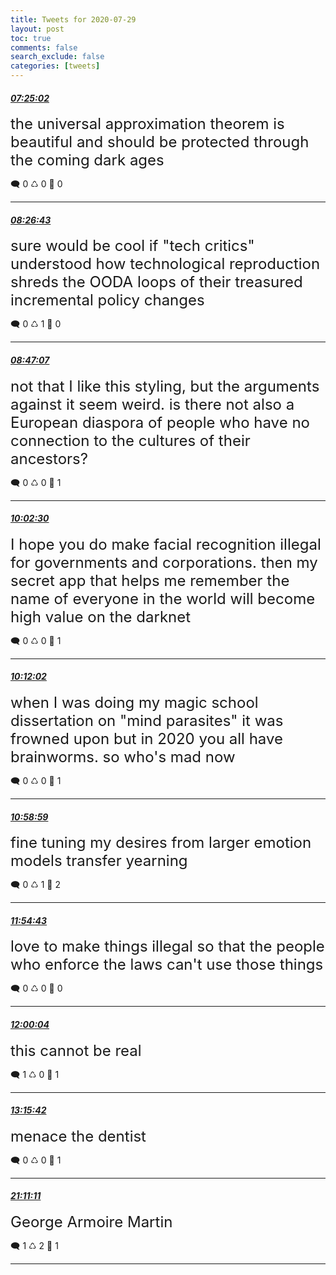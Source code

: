 ```yaml
---
title: Tweets for 2020-07-29
layout: post
toc: true
comments: false
search_exclude: false
categories: [tweets]
---
```



#### <a href = "https://twitter.com/deepfates/status/1288465557335883778">*07:25:02*</a>

<font size="5">the universal approximation theorem is beautiful and should be protected through the coming dark ages</font>



🗨️ 0 ♺ 0 🤍  0   

---
    
#### <a href = "https://twitter.com/deepfates/status/1288481081352577025">*08:26:43*</a>

<font size="5">sure would be cool if "tech critics" understood how technological reproduction shreds the OODA loops of their treasured incremental policy changes</font>



🗨️ 0 ♺ 1 🤍  0   

---
    
#### <a href = "https://twitter.com/deepfates/status/1288486214924820483">*08:47:07*</a>

<font size="5">not that I like this styling, but the arguments against it seem weird. is there not also a European diaspora of people who have no connection to the cultures of their ancestors?</font>



🗨️ 0 ♺ 0 🤍  1   

---
    
#### <a href = "https://twitter.com/deepfates/status/1288505187464671232">*10:02:30*</a>

<font size="5">I hope you do make facial recognition illegal for governments and corporations.   then my secret app that helps me remember the name of everyone in the world will become high value on the darknet</font>



🗨️ 0 ♺ 0 🤍  1   

---
    
#### <a href = "https://twitter.com/deepfates/status/1288507585142775808">*10:12:02*</a>

<font size="5">when I was doing my magic school dissertation on "mind parasites" it was frowned upon  but in 2020 you all have brainworms. so who's mad now</font>



🗨️ 0 ♺ 0 🤍  1   

---
    
#### <a href = "https://twitter.com/deepfates/status/1288519401600192512">*10:58:59*</a>

<font size="5">fine tuning my desires from larger emotion models  transfer yearning</font>



🗨️ 0 ♺ 1 🤍  2   

---
    
#### <a href = "https://twitter.com/deepfates/status/1288533425666707457">*11:54:43*</a>

<font size="5">love to make things illegal so that the people who enforce the laws can't use those things</font>



🗨️ 0 ♺ 0 🤍  0   

---
    
#### <a href = "https://twitter.com/deepfates/status/1288534773695045633">*12:00:04*</a>

<font size="5">this cannot be real</font>



🗨️ 1 ♺ 0 🤍  1   

---
    
#### <a href = "https://twitter.com/deepfates/status/1288553805831761921">*13:15:42*</a>

<font size="5">menace the dentist</font>



🗨️ 0 ♺ 0 🤍  1   

---
    
#### <a href = "https://twitter.com/deepfates/status/1288673467672403970">*21:11:11*</a>

<font size="5">George Armoire Martin</font>



🗨️ 1 ♺ 2 🤍  1   

---
    
            

